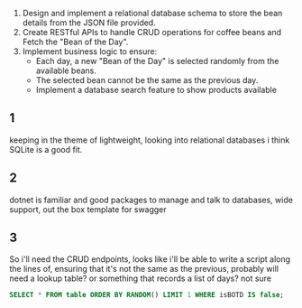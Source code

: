 1. Design and implement a relational database schema to store the bean details from the JSON file provided. 
2. Create RESTful APIs to handle CRUD operations for coffee beans and Fetch the "Bean of the Day". 
3. Implement business logic to ensure: 
	- Each day, a new "Bean of the Day" is selected randomly from the available beans. 
	- The selected bean cannot be the same as the previous day. 
	- Implement a database search feature to show products available 
## 1
keeping in the theme of lightweight, looking into relational databases i think SQLite is a good fit.
## 2
dotnet is familiar and good packages to manage and talk to databases, wide support, out the box template for swagger
## 3
So i'll need the CRUD endpoints, looks like i'll be able to write a script along the lines of, ensuring that it's not the same as the previous, probably will need a lookup table? or something that records a list of days? not sure
```sql
SELECT * FROM table ORDER BY RANDOM() LIMIT 1 WHERE isBOTD IS false;
```
